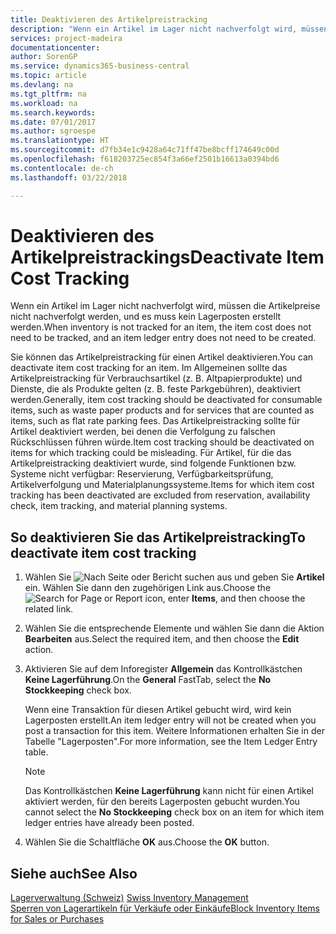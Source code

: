 ```yaml
---
title: Deaktivieren des Artikelpreistracking
description: "Wenn ein Artikel im Lager nicht nachverfolgt wird, müssen die Artikelpreise nicht nachverfolgt werden, und es muss kein Lagerposten erstellt werden."
services: project-madeira
documentationcenter: 
author: SorenGP
ms.service: dynamics365-business-central
ms.topic: article
ms.devlang: na
ms.tgt_pltfrm: na
ms.workload: na
ms.search.keywords: 
ms.date: 07/01/2017
ms.author: sgroespe
ms.translationtype: HT
ms.sourcegitcommit: d7fb34e1c9428a64c71ff47be8bcff174649c00d
ms.openlocfilehash: f618203725ec854f3a66ef2501b16613a0394bd6
ms.contentlocale: de-ch
ms.lasthandoff: 03/22/2018

---
```

# <a name="deactivate-item-cost-tracking"></a><span data-ttu-id="f47f6-103">Deaktivieren des Artikelpreistrackings</span><span class="sxs-lookup"><span data-stu-id="f47f6-103">Deactivate Item Cost Tracking</span></span>
<span data-ttu-id="f47f6-104">Wenn ein Artikel im Lager nicht nachverfolgt wird, müssen die Artikelpreise nicht nachverfolgt werden, und es muss kein Lagerposten erstellt werden.</span><span class="sxs-lookup"><span data-stu-id="f47f6-104">When inventory is not tracked for an item, the item cost does not need to be tracked, and an item ledger entry does not need to be created.</span></span>  

<span data-ttu-id="f47f6-105">Sie können das Artikelpreistracking für einen Artikel deaktivieren.</span><span class="sxs-lookup"><span data-stu-id="f47f6-105">You can deactivate item cost tracking for an item.</span></span> <span data-ttu-id="f47f6-106">Im Allgemeinen sollte das Artikelpreistracking für Verbrauchsartikel (z. B. Altpapierprodukte) und Dienste, die als Produkte gelten (z. B. feste Parkgebühren), deaktiviert werden.</span><span class="sxs-lookup"><span data-stu-id="f47f6-106">Generally, item cost tracking should be deactivated for consumable items, such as waste paper products and for services that are counted as items, such as flat rate parking fees.</span></span> <span data-ttu-id="f47f6-107">Das Artikelpreistracking sollte für Artikel deaktiviert werden, bei denen die Verfolgung zu falschen Rückschlüssen führen würde.</span><span class="sxs-lookup"><span data-stu-id="f47f6-107">Item cost tracking should be deactivated on items for which tracking could be misleading.</span></span> <span data-ttu-id="f47f6-108">Für Artikel, für die das Artikelpreistracking deaktiviert wurde, sind folgende Funktionen bzw. Systeme nicht verfügbar: Reservierung, Verfügbarkeitsprüfung, Artikelverfolgung und Materialplanungssysteme.</span><span class="sxs-lookup"><span data-stu-id="f47f6-108">Items for which item cost tracking has been deactivated are excluded from reservation, availability check, item tracking, and material planning systems.</span></span>  

## <a name="to-deactivate-item-cost-tracking"></a><span data-ttu-id="f47f6-109">So deaktivieren Sie das Artikelpreistracking</span><span class="sxs-lookup"><span data-stu-id="f47f6-109">To deactivate item cost tracking</span></span>  

1.  <span data-ttu-id="f47f6-110">Wählen Sie ![Nach Seite oder Bericht suchen](../../media/ui-search/search_small.png "Symbol nach Seite oder Bericht suchen") aus und geben Sie **Artikel** ein. Wählen Sie dann den zugehörigen Link aus.</span><span class="sxs-lookup"><span data-stu-id="f47f6-110">Choose the ![Search for Page or Report](../../media/ui-search/search_small.png "Search for Page or Report icon") icon, enter **Items**, and then choose the related link.</span></span>  
2.  <span data-ttu-id="f47f6-111">Wählen Sie die entsprechende Elemente und wählen Sie dann die Aktion **Bearbeiten** aus.</span><span class="sxs-lookup"><span data-stu-id="f47f6-111">Select the required item, and then choose the **Edit** action.</span></span>  
3.  <span data-ttu-id="f47f6-112">Aktivieren Sie auf dem Inforegister **Allgemein** das Kontrollkästchen **Keine Lagerführung**.</span><span class="sxs-lookup"><span data-stu-id="f47f6-112">On the **General** FastTab, select the **No Stockkeeping** check box.</span></span>  

    <span data-ttu-id="f47f6-113">Wenn eine Transaktion für diesen Artikel gebucht wird, wird kein Lagerposten erstellt.</span><span class="sxs-lookup"><span data-stu-id="f47f6-113">An item ledger entry will not be created when you post a transaction for this item.</span></span> <span data-ttu-id="f47f6-114">Weitere Informationen erhalten Sie in der Tabelle "Lagerposten".</span><span class="sxs-lookup"><span data-stu-id="f47f6-114">For more information, see the Item Ledger Entry table.</span></span>  

    > [!NOTE]  
    >  <span data-ttu-id="f47f6-115">Das Kontrollkästchen **Keine Lagerführung** kann nicht für einen Artikel aktiviert werden, für den bereits Lagerposten gebucht wurden.</span><span class="sxs-lookup"><span data-stu-id="f47f6-115">You cannot select the **No Stockkeeping** check box on an item for which item ledger entries have already been posted.</span></span>  

4.  <span data-ttu-id="f47f6-116">Wählen Sie die Schaltfläche **OK** aus.</span><span class="sxs-lookup"><span data-stu-id="f47f6-116">Choose the **OK** button.</span></span>  

## <a name="see-also"></a><span data-ttu-id="f47f6-117">Siehe auch</span><span class="sxs-lookup"><span data-stu-id="f47f6-117">See Also</span></span>  
 <span data-ttu-id="f47f6-118">[Lagerverwaltung (Schweiz)](swiss-inventory-management.md) </span><span class="sxs-lookup"><span data-stu-id="f47f6-118">[Swiss Inventory Management](swiss-inventory-management.md) </span></span>  
 [<span data-ttu-id="f47f6-119">Sperren von Lagerartikeln für Verkäufe oder Einkäufe</span><span class="sxs-lookup"><span data-stu-id="f47f6-119">Block Inventory Items for Sales or Purchases</span></span>](how-to-block-inventory-items-for-sales-or-purchases.md)

